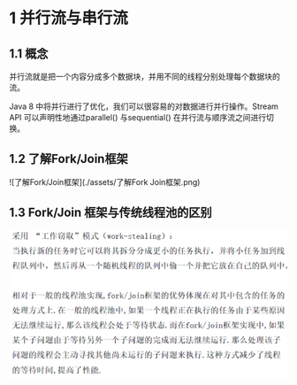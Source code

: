  

 

# 1 **并行流与串行流**

## 1.1  概念

​	并行流就是把一个内容分成多个数据块，并用不同的线程分别处理每个数据块的流。

Java 8 中将并行进行了优化，我们可以很容易的对数据进行并行操作。Stream API 可以声明性地通过parallel() 与sequential() 在并行流与顺序流之间进行切换。

 

## 1.2 **了解Fork/Join框架**

 ![了解Fork/Join框架](./assets/了解Fork Join框架.png)

 

## 1.3 **Fork/Join** **框架与传统线程池的区别**

 ![框架与传统线程池的区别](./assets/框架与传统线程池的区别.png)

 

 

 

 

 

 

 

 

 

 

 